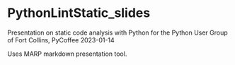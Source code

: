 # PythonLintStatic_slides


Presentation on static code analysis with Python for the Python User Group of Fort Collins, PyCoffee 2023-01-14

Uses MARP markdown presentation tool.